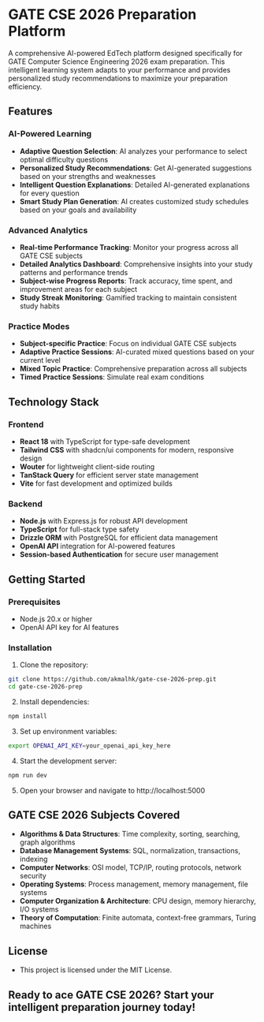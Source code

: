 # GATE CSE 2026 Preparation Platform

A comprehensive AI-powered EdTech platform designed specifically for GATE Computer Science Engineering 2026 exam preparation. This intelligent learning system adapts to your performance and provides personalized study recommendations to maximize your preparation efficiency.

## Features

### AI-Powered Learning
- **Adaptive Question Selection**: AI analyzes your performance to select optimal difficulty questions
- **Personalized Study Recommendations**: Get AI-generated suggestions based on your strengths and weaknesses
- **Intelligent Question Explanations**: Detailed AI-generated explanations for every question
- **Smart Study Plan Generation**: AI creates customized study schedules based on your goals and availability

### Advanced Analytics
- **Real-time Performance Tracking**: Monitor your progress across all GATE CSE subjects
- **Detailed Analytics Dashboard**: Comprehensive insights into your study patterns and performance trends
- **Subject-wise Progress Reports**: Track accuracy, time spent, and improvement areas for each subject
- **Study Streak Monitoring**: Gamified tracking to maintain consistent study habits

### Practice Modes
- **Subject-specific Practice**: Focus on individual GATE CSE subjects
- **Adaptive Practice Sessions**: AI-curated mixed questions based on your current level
- **Mixed Topic Practice**: Comprehensive preparation across all subjects
- **Timed Practice Sessions**: Simulate real exam conditions

## Technology Stack

### Frontend
- **React 18** with TypeScript for type-safe development
- **Tailwind CSS** with shadcn/ui components for modern, responsive design
- **Wouter** for lightweight client-side routing
- **TanStack Query** for efficient server state management
- **Vite** for fast development and optimized builds

### Backend
- **Node.js** with Express.js for robust API development
- **TypeScript** for full-stack type safety
- **Drizzle ORM** with PostgreSQL for efficient data management
- **OpenAI API** integration for AI-powered features
- **Session-based Authentication** for secure user management

## Getting Started

### Prerequisites
- Node.js 20.x or higher
- OpenAI API key for AI features

### Installation

1. Clone the repository:
```bash
git clone https://github.com/akmalhk/gate-cse-2026-prep.git
cd gate-cse-2026-prep
```

2. Install dependencies:
```bash
npm install
```

3. Set up environment variables:
```bash
export OPENAI_API_KEY=your_openai_api_key_here
```

4. Start the development server:
```bash
npm run dev
```

5. Open your browser and navigate to http://localhost:5000

## GATE CSE 2026 Subjects Covered
- **Algorithms & Data Structures**: Time complexity, sorting, searching, graph algorithms
- **Database Management Systems**: SQL, normalization, transactions, indexing
- **Computer Networks**: OSI model, TCP/IP, routing protocols, network security
- **Operating Systems**: Process management, memory management, file systems
- **Computer Organization & Architecture**: CPU design, memory hierarchy, I/O systems
- **Theory of Computation**: Finite automata, context-free grammars, Turing machines

## License
- This project is licensed under the MIT License.

## Ready to ace GATE CSE 2026? Start your intelligent preparation journey today!

